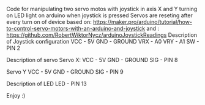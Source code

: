  Code for manipulating two servo motos with joystick in axis X and Y
 turning on LED light on arduino when joystick is pressed
 Servos are reseting after every turn on of device
 based on: https://maker.pro/arduino/tutorial/how-to-control-servo-motors-with-an-arduino-and-joystick
 and : https://github.com/RobertWiktorNycz/arduinoJoystickReadings
Description of Joystick configuration
 VCC - 5V
 GND - GROUND
 VRX - A0
 VRY - A1
 SW - PIN 2

Description of servo
  Servo X:
 VCC - 5V
 GND - GROUND
 SIG - PIN 8
 
  Servo Y
 VCC - 5V
 GND - GROUND
 SIG - PIN 9
 
 Description of LED
 LED - PIN 13
 
 Enjoy :)
